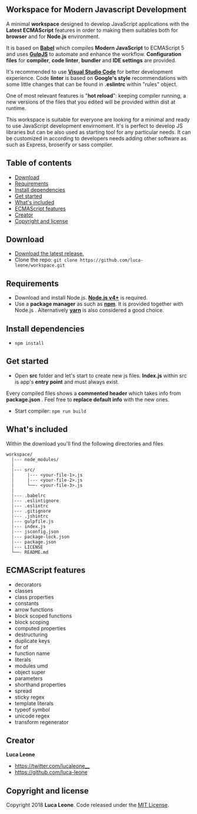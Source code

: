 ## Workspace for Modern Javascript Development

A minimal **workspace** designed to develop JavaScript applications with the **Latest ECMAScript** features in order to making them suitables both for **browser** and for **Node.js** environment.

It is based on **[Babel](https://babeljs.io/)** which compiles **Modern JavaScript** to ECMAScript 5 and uses **[GulpJS](https://gulpjs.com/)** to automate and enhance the workflow. **Configuration files** for **compiler**, **code linter**, **bundler** and **IDE settings** are provided. 

It's recommended to use **[Visual Studio Code](https://code.visualstudio.com/download)** for better development experience. Code **linter** is based on **Google's style** recommendations with some little changes that can be found in **.eslintrc** within "rules" object.

One of most relevant features is "**hot reload**": keeping compiler running, a new versions of the files that you edited will be provided within dist at runtime.

This workspace is suitable for everyone are looking for a minimal and ready to use JavaScript development envirnoment. It's is perfect to develop JS libraries but can be also used as starting tool for any particular needs. It can be customized in according to developers needs adding other software as such as Express, broserify or sass compiler.


## Table of contents

- [Download](#download)
- [Requirements](#requirements)
- [Install dependencies](#install-dependencies)
- [Get started](#get-started)
- [What's included](#whats-included)
- [ECMAScript features](#ECMAScript-features)
- [Creator](#creator)
- [Copyright and license](#copyright-and-license)


## Download

- [Download the latest release.](https://github.com/luca-leone/workspace/archive/master.zip)
- Clone the repo: `git clone https://github.com/luca-leone/workspace.git`


## Requirements

- Download and install Node.js. **[Node.js v4+](https://nodejs.org/en/)** is required.
- Use a **package manager** as such as **[npm](https://www.npmjs.com/)**. It is provided together with Node.js . Alternatively **[yarn](https://yarnpkg.com/lang/en/)** is also considered a good choice.


## Install dependencies

* `npm install`


## Get started

- Open **src** folder and let's start to create new js files. **Index.js** within src is app's **entry point** and must always exist.

Every compiled files shows a **commented header** which takes info from **package.json** . Feel free to **replace default info** with the new ones.

- Start compiler: `npm run build` 


## What's included

Within the download you'll find the following directories and files

```
workspace/
  |--- node_modules/
  |
  |--- src/
  |     |--- <your-file-1>.js
  |     |--- <your-file-2>.js
  |     └──- <your-file-3>.js 
  |
  |--- .babelrc
  |--- .eslintignore
  |--- .eslintrc
  |--- .gitignore
  |--- .jshintrc
  |--- gulpfile.js
  |--- index.js
  |--- jsconfig.json
  |--- package-lock.json
  |--- package.json
  |--- LICENSE
  └──- README.md
```


## ECMAScript features

* decorators
* classes
* class properties
* constants
* arrow functions
* block scoped functions
* block scoping
* computed properties
* destructuring
* duplicate keys
* for of
* function name
* literals
* modules umd
* object super
* parameters
* shorthand properties
* spread
* sticky regex
* template literals
* typeof symbol
* unicode regex
* transform regenerator


## Creator

**Luca Leone**

- <https://twitter.com/lucaleone__>
- <https://github.com/luca-leone>


## Copyright and license

Copyright 2018 **Luca Leone**. Code released under the [MIT License](https://github.com/luca-leone/workspace/blob/master/LICENSE).